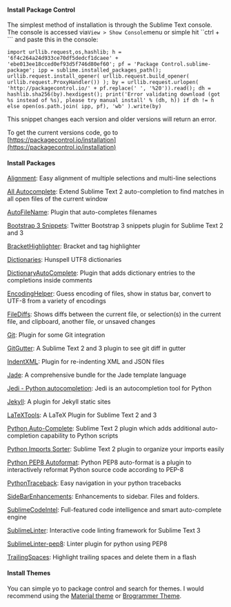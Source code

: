 #### Install Package Control

The simplest method of installation is through the Sublime Text console. The console is accessed via`View > Show Console`menu or simple hit \`\`ctrl + \`\`\` and paste this in the console:

```
import urllib.request,os,hashlib; h = '6f4c264a24d933ce70df5dedcf1dcaee' + 'ebe013ee18cced0ef93d5f746d80ef60'; pf = 'Package Control.sublime-package'; ipp = sublime.installed_packages_path(); urllib.request.install_opener( urllib.request.build_opener( urllib.request.ProxyHandler()) ); by = urllib.request.urlopen( 'http://packagecontrol.io/' + pf.replace(' ', '%20')).read(); dh = hashlib.sha256(by).hexdigest(); print('Error validating download (got %s instead of %s), please try manual install' % (dh, h)) if dh != h else open(os.path.join( ipp, pf), 'wb' ).write(by)
```

This snippet changes each version and older versions will return an error.

To get the current versions code, go to [https://packagecontrol.io/installation](https://packagecontrol.io/installation)

#### Install Packages 

[Alignment](https://github.com/wbond/sublime_alignment/issues): Easy alignment of multiple selections and multi-line selections

[All Autocomplete](https://github.com/alienhard/SublimeAllAutocomplete): Extend Sublime Text 2 auto-completion to find matches in all open files of the current window

[AutoFileName](https://github.com/BoundInCode/AutoFileName): Plugin that auto-completes filenames

[Bootstrap 3 Snippets](https://github.com/JasonMortonNZ/bs3-sublime-plugin): Twitter Bootstrap 3 snippets plugin for Sublime Text 2 and 3

[BracketHighlighter](https://github.com/facelessuser/BracketHighlighter): Bracket and tag highlighter

[Dictionaries](https://github.com/SublimeText/Dictionaries): Hunspell UTF8 dictionaries

[DictionaryAutoComplete](https://github.com/Zinggi/DictionaryAutoComplete): Plugin that adds dictionary entries to the completions inside comments

[EncodingHelper](https://github.com/SublimeText/EncodingHelper): Guess encoding of files, show in status bar, convert to UTF-8 from a variety of encodings

[FileDiffs](https://github.com/colinta/SublimeFileDiffs): Shows diffs between the current file, or selection\(s\) in the current file, and clipboard, another file, or unsaved changes

[Git](https://github.com/kemayo/sublime-text-git): Plugin for some Git integration

[GitGutter](http://www.jisaacks.com/gitgutter): A Sublime Text 2 and 3 plugin to see git diff in gutter

[IndentXML](https://github.com/alek-sys/sublimetext_indentxml): Plugin for re-indenting XML and JSON files

[Jade](https://github.com/davidrios/jade-tmbundle): A comprehensive bundle for the Jade template language

[Jedi - Python autocompletion](https://github.com/srusskih/SublimeJEDI): Jedi is an autocompletion tool for Python

[Jekyll](https://github.com/23maverick23/sublime-jekyll): A plugin for Jekyll static sites

[LaTeXTools](https://github.com/SublimeText/LaTeXTools): A LaTeX Plugin for Sublime Text 2 and 3

[Python Auto-Complete](https://github.com/eliquious/Python-Auto-Complete): Sublime Text 2 plugin which adds additional auto-completion capability to Python scripts

[Python Imports Sorter](https://github.com/vi4m/sublime_python_imports): Sublime Text 2 plugin to organize your imports easily

[Python PEP8 Autoformat](https://bitbucket.org/StephaneBunel/pythonpep8autoformat): Python PEP8 auto-format is a plugin to interactively reformat Python source code according to PEP-8

[PythonTraceback](https://github.com/kedder/sublime-python-traceback): Easy navigation in your python tracebacks

[SideBarEnhancements](https://github.com/titoBouzout/SideBarEnhancements): Enhancements to sidebar. Files and folders.

[SublimeCodeIntel](http://sublimecodeintel.github.io/SublimeCodeIntel/): Full-featured code intelligence and smart auto-complete engine

[SublimeLinter](http://sublimelinter.readthedocs.org/): Interactive code linting framework for Sublime Text 3

[SublimeLinter-pep8](https://github.com/SublimeLinter/SublimeLinter-pep8): Linter plugin for python using PEP8

[TrailingSpaces](https://github.com/SublimeText/TrailingSpaces): Highlight trailing spaces and delete them in a flash

#### Install Themes

You can simple yo to package control and search for themes. I would recommend using the [Material theme](https://github.com/equinusocio/material-theme) or [Brogrammer Theme](https://github.com/kenwheeler/brogrammer-theme).



